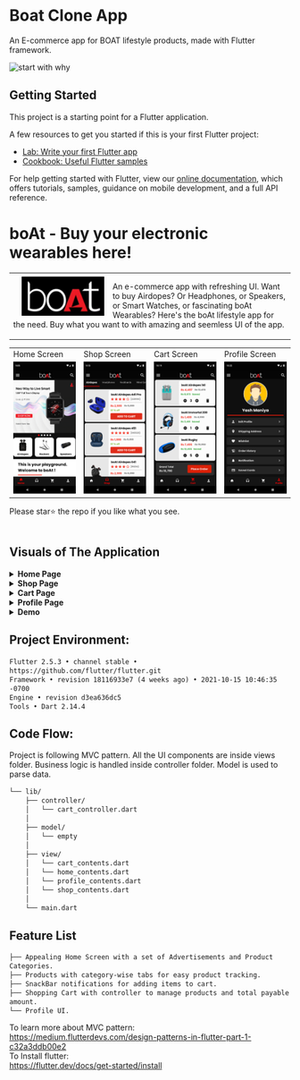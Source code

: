 # Boat Clone App 
An E-commerce app for BOAT lifestyle products, made with Flutter framework.

![start with why](https://img.shields.io/badge/status-in%20progress-yellow.svg?style=flat)

## Getting Started

This project is a starting point for a Flutter application.

A few resources to get you started if this is your first Flutter project:

- [Lab: Write your first Flutter app](https://flutter.dev/docs/get-started/codelab)
- [Cookbook: Useful Flutter samples](https://flutter.dev/docs/cookbook)

For help getting started with Flutter, view our
[online documentation](https://flutter.dev/docs), which offers tutorials,
samples, guidance on mobile development, and a full API reference.


# boAt - Buy your electronic wearables here!
<table>
  <tr>
    <td>
      <img src="assets/logo.png" height=70 align="left", style="margin:5px 15px"> 
    <p>An e-commerce app with refreshing UI. Want to buy Airdopes? Or Headphones, or Speakers, or Smart Watches, or fascinating boAt Wearables? Here's the boAt lifestyle app for the need. Buy what you want to with amazing and seemless UI of the app.
      </p>
    </td>
  </tr>
</table>
<table>
  <tr>
     <td>Home Screen</td>
     <td>Shop Screen</td>
     <td>Cart Screen</td>
     <td>Profile Screen</td>
  </tr>
  <tr>
    <td><img src="./assets/screenshots/home/ads/home_ad1.png" width=270 ></td>
    <td><img src="./assets/screenshots/shop/airdopes.png" width=270 ></td>
    <td><img src="./assets/screenshots/cart/cart.png" width=270 ></td>
    <td><img src="./assets/screenshots/profile/profile.png" width=270 ></td>
  </tr>
 </table>

Please star⭐ the repo if you like what you see.
<br>
<br>


## **Visuals of The Application**

<!-- ----------------------------------- Home Page ---------------------------------- -->

<details>
  <summary> <b>Home Page</b></summary><br/>
  <table>
  <tr>
     <td>Advertisement 2</td>
     <td>Advertisement 3</td>
     <td>Advertisement 4</td>
     <td>Advertisement 5</td>
  </tr>
  <tr>
     <td><img src="./assets/screenshots/home/ads/home_ad2.png" width=270 ></td>
     <td><img src="./assets/screenshots/home/ads/home_ad3.png" width=270 ></td>
     <td><img src="./assets/screenshots/home/ads/home_ad4.png" width=270 ></td>
     <td><img src="./assets/screenshots/home/ads/home_ad5.png" width=270 ></td>
  </tr>
  <tr>
     <td>boAt-Head Kiara</td>
     <td>boAt-Head Kartik</td>
     <td>boAt-Head Rashmika</td>
     <td>boAt-Head KL Rahul</td>
  </tr>
  <tr>
    <td><img src="./assets/screenshots/home/boatheads/boathead1.png" width=270 ></td>
    <td><img src="./assets/screenshots/home/boatheads/boathead2.png" width=270 ></td>
    <td><img src="./assets/screenshots/home/boatheads/boathead3.png" width=270 ></td>
    <td><img src="./assets/screenshots/home/boatheads/boathead4.png" width=270 ></td>
  </tr>
  <tr>
     <td>Empty Search Bar</td>
     <td>Search Text</td>
     <td>Drawer</td>
     <td>Home Page End</td>
  </tr>
  <tr>
     <td><img src="./assets/screenshots/search_bar/search_bar.png" width=270 ></td>
     <td><img src="./assets/screenshots/search_bar/search_on.png" width=270 ></td>
     <td><img src="./assets/screenshots/drawer/drawer.png" width=270 ></td>
     <td><img src="./assets/screenshots/home/home_end.png" width=270 ></td>
  </tr>
  </table>
</details>

<!-- ------------------------------- Shop Page ------------------------------------ -->

<details>
  <summary> <b>Shop Page</b></summary><br/>
  <table>
  <tr>
     <td>Airdopes Tab</td>
     <td>Headphones Tab</td>
     <td>Neckbands Tab</td>
     <td>Wired Tab</td>
  </tr>
  <tr>
     <td><img src="./assets/screenshots/shop/airdopes.png" width=270 ></td>
     <td><img src="./assets/screenshots/shop/headphones.png" width=270 ></td>
     <td><img src="./assets/screenshots/shop/neckbands.png" width=270 ></td>
     <td><img src="./assets/screenshots/shop/wired.png" width=270 ></td>
  </tr>
  </table>
  <table>
  <tr>
     <td>Speakers Tab</td>
     <td>Smartwatches Tab</td>
     <td>SnackBar Message</td>
  </tr>
  <tr>
    <td><img src="./assets/screenshots/shop/speakers.png" width=270 ></td>
    <td><img src="./assets/screenshots/shop/smartwatches.png" width=270 ></td>
    <td><img src="./assets/screenshots/shop/snackbar.png" width=270 ></td>
  </tr>
  </table>
</details>

<!-- ------------------------------- Cart Page ------------------------------------ -->


<details>
  <summary> <b>Cart Page</b></summary><br/>
  <table>
  <tr>
     <td>Empty Cart</td>
     <td>Filled Cart</td>
  </tr>
  <tr>
     <td><img src="./assets/screenshots/cart/empty_cart.png" width=270 ></td>
     <td><img src="./assets/screenshots/cart/cart.png" width=270 ></td>
  </tr>
  </table>
</details>

<!-- ------------------------------- Profile Page ------------------------------------ -->

<details>
  <summary> <b>Profile Page</b></summary><br/>
  <table>
  <tr>
     <td>Profile</td>
  </tr>
  <tr>
     <td><img src="./assets/screenshots/profile/profile.png" width=270 ></td>
  </tr>
  </table>
</details>

<!-- ---------------------------------- Demo ---------------------------------------- -->


<details>
  <summary> <b>Demo</b></summary><br/>
  <table>
  <tr>
     <td>Home Demo</td>
     <td>Tab bar Demo</td>
     <td>Snackbar Demo</td>
     <td>Cart Demo</td>
  </tr>
  <tr>
    <td><img src="./assets/screenshots/demo_gifs/home.gif" width=270 ></td>
    <td><img src="./assets/screenshots/demo_gifs/tabBar.gif" width=270 ></td>
    <td><img src="./assets/screenshots/demo_gifs/snackbar.gif" width=270 ></td>
    <td><img src="./assets/screenshots/demo_gifs/cart.gif" width=270 ></td>
  </tr>
  </table>
</details>

 <!-- -------------------------------------------------------------------------- -->
 

## Project Environment:
```
Flutter 2.5.3 • channel stable • https://github.com/flutter/flutter.git
Framework • revision 18116933e7 (4 weeks ago) • 2021-10-15 10:46:35 -0700
Engine • revision d3ea636dc5
Tools • Dart 2.14.4
```

## Code Flow:
Project is following MVC pattern. All the UI components are inside views folder. Business logic is handled inside controller folder. Model is used to parse data.

```
└── lib/
    ├── controller/
    │   └── cart_controller.dart
    │
    ├── model/
    │   └── empty
    │
    ├── view/
    │   └── cart_contents.dart
    │   └── home_contents.dart
    │   └── profile_contents.dart
    │   └── shop_contents.dart
    │
    └── main.dart
```

## Feature List
```
├── Appealing Home Screen with a set of Advertisements and Product Categories.
├── Products with category-wise tabs for easy product tracking.
├── SnackBar notifications for adding items to cart.
├── Shopping Cart with controller to manage products and total payable amount.
└── Profile UI.
```

To learn more about MVC pattern:<br>
https://medium.flutterdevs.com/design-patterns-in-flutter-part-1-c32a3ddb00e2<br>
To Install flutter:<br>
https://flutter.dev/docs/get-started/install